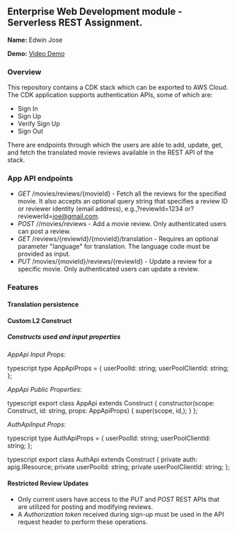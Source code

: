 ## Enterprise Web Development module - Serverless REST Assignment.

__Name:__ Edwin Jose

__Demo:__ [Video Demo](https://youtu.be/LKnnv38DnUo)

### Overview  

This repository contains a CDK stack which can be exported to AWS Cloud. The CDK application supports authentication APIs, some of which are:

- Sign In
- Sign Up
- Verify Sign Up
- Sign Out

There are endpoints through which the users are able to add, update, get, and fetch the translated movie reviews available in the REST API of the stack.

### App API endpoints  

- *GET* /movies/reviews/{movieId} - Fetch all the reviews for the specified movie. It also accepts an optional query string that specifies a review ID or reviewer identity (email address), e.g.,?reviewId=1234 or?reviewerId=joe@gmail.com.  
- *POST* //movies/reviews - Add a movie review. Only authenticated users can post a review.  
- *GET* /reviews/{reviewId}/{movieId}/translation - Requires an optional parameter "language" for translation. The language code must be provided as input.  
- *PUT* /movies/{movieId}/reviews/{reviewId} - Update a review for a specific movie. Only authenticated users can update a review.  

### Features  

#### Translation persistence  


#### Custom L2 Construct

##### Constructs used and input properties  

*AppApi Input Props:*  

typescript
type AppApiProps = {
    userPoolId: string;
    userPoolClientId: string;
  };


*AppApi Public Properties:*  

typescript
export class AppApi extends Construct {
  constructor(scope: Construct, id: string, props: AppApiProps) {
    super(scope, id,);
}
};


*AuthApiInput Props:*  

typescript
type AuthApiProps = {
  userPoolId: string;
  userPoolClientId: string;
};  


typescript
export class AuthApi extends Construct {
  private auth: apig.IResource;
  private userPoolId: string;
  private userPoolClientId: string; 
};


#### Restricted Review Updates  

- Only current users have access to the *PUT* and *POST* REST APIs that are utilized for posting and modifying reviews.
- A *Authorization token* received during sign-up must be used in the API request header to perform these operations.